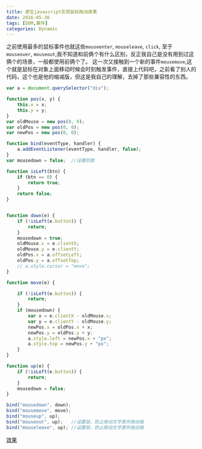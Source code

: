 ```yaml
---
title: 原生javascript实现鼠标拖动效果
date: 2016-05-30
tags: [DOM,事件]
categories: Dynamic
---
```


之前使用最多的鼠标事件也就这些`mouseenter`, `mouseleave`, `click`, 至于`mouseover`, `mouseout`,我不知道和前俩个有什么区别，反正我自己是没有用到过这俩个的场景，一般都使用前俩个了。
这一次又接触到一个新的事件`mousemove`,这个就是鼠标在对象上面移动时候会时刻触发事件，直接上代码吧，之前看了别人的代码，这个也是他的缩减版，但这是我自己的理解，去掉了那些兼容性的东西。
```javascript
var a = document.querySelector("div");

function pos(x, y) {
    this.x = x;
    this.y = y;
}
var oldMouse = new pos(0, 0);
var oldPos = new pos(0, 0);
var newPos = new pos(0, 0);

function bind(eventType, handler) {
    a.addEventListener(eventType, handler, false);
}
var mousedown = false;  //设置的锁

function isLeft(btn) {
    if (btn == 0) {
        return true;
    }
    return false;
}


function down(e) {
    if (!isLeft(e.button)) {
        return;
    }
    mousedown = true;
    oldMouse.x = e.clientX;
    oldMouse.y = e.clientY;
    oldPos.x = a.offsetLeft;
    oldPos.y = a.offsetTop;
    // a.style.cursor = "move";          
}

function move(e) {

    if (!isLeft(e.button)) {
        return;
    }
    if (mousedown) {
        var x = e.clientX - oldMouse.x;
        var y = e.clientY - oldMouse.y;
        newPos.x = oldPos.x + x;
        newPos.y = oldPos.y + y;
        a.style.left = newPos.x + "px";
        a.style.top = newPos.y + "px";
    }
}

function up(e) {
    if (!isLeft(e.button)) {
        return;
    }
    mousedown = false;
}

bind("mousedown", down);
bind("mousemove", move);
bind("mouseup", up);
bind("mouseout", up);   //设置锁，防止拖动文字意外拖动框
bind("mouseleave", up); //设置锁，防止拖动文字意外拖动框
```

[效果](http://jsbin.com/fiqivo/1/edit?html,css,js,output)